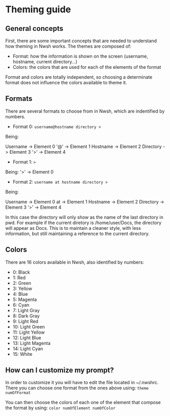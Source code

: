 # Theming guide

## General concepts
First, there are some important concepts that are needed to understand how theming in Nwsh works. The themes are composed of:
* Format: how the information is shown on the screen (username, hostname, current directory...)
* Colors: the colors that are used for each of the elements of the format

Format and colors are totally independent, so choosing a determinate format does not influence the colors available to theme it.

## Formats
There are several formats to choose from in Nwsh, which are indentified by numbers.
* Format 0:
`username@hostname directory >`

Being:

Username -> Element 0
'@' -> Element 1
Hostname -> Element 2
Directory -> Element 3
'>' -> Element 4

* Format 1:
`>`

Being:
'>' -> Element 0

* Format 2:
`username at hostname directory >`

Being:

Username -> Element 0
at -> Element 1
Hostname -> Element 2
Directory -> Element 3
'>' -> Element 4

In this case the directory will only show as the name of the last directory in pwd. For example if the current diretory is /home/user/Docs, the directory will appear as Docs. This is to maintain a cleaner style, with less information, but still maintaining a reference to the current directory.

## Colors
There are 16 colors available in Nwsh, also identified by numbers:
 * 0: Black
 * 1: Red
 * 2: Green
 * 3: Yellow
 * 4: Blue
 * 5: Magenta
 * 6: Cyan
 * 7: Light Gray
 * 8: Dark Gray
 * 9: Light Red
 * 10: Light Green
 * 11: Light Yellow
 * 12: Light Blue
 * 13: Light Magenta
 * 14: Light Cyan
 * 15: White

## How can I customize my prompt?
In order to customize it you will have to edit the file located in ~/.nwshrc. There you can choose one format from the ones above using:
`theme numOfFormat`

You can then choose the colors of each one of the element that compose the format by using:
`color numOfElement numOfColor`
